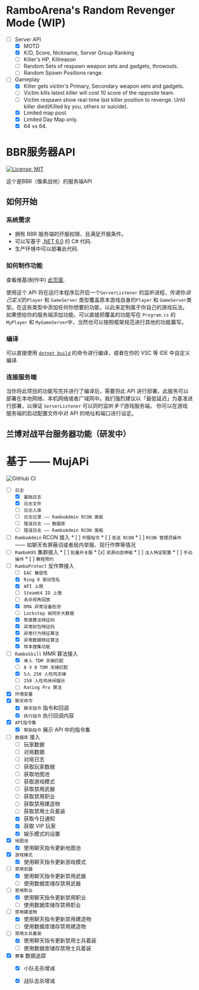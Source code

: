 # RamboArena's Random Revenger Mode (WIP)
* [ ] Server API
	* [x] MOTD
	* [x] K/D, Score, Nickname, Server Group Ranking
    * [ ] Killer's HP, Killreason
	* [ ] Random Sets of respawn weapon sets and gadgets, throwouts.
	* [ ] Random Spawn Positions range.
* [ ] Gameplay
	* [x] Killer gets victim's Primary, Secondary weapon sets and gadgets.
	* [ ] Victim kills latest killer will cost 10 score of the opposite team.
	* [ ] Victim respawn show real-time last killer position to revenge. Until killer died(Killed by you, others or suicide).
	* [x] Limited map pool.
	* [x] Limited Day Map only.
	* [x] 64 vs 64.

# BBR服务器API

 [![License: MIT](https://img.shields.io/badge/License-MIT-yellow.svg)](https://opensource.org/licenses/MIT)
 
这个是BBR（像素战地）的服务端API

## 如何开始

### 系统需求

- 拥有 BBR 服务端的开服权限，且满足开服条件。
- 可以写基于 [.NET 6.0](https://dotnet.microsoft.com/en-us/download/dotnet/6.0) 的 C# 代码.
- 生产环境中可以部署此代码.

### 如何制作功能

查看维基(制作中) [此页面](https://github.com/MrOkiDoki/BattleBit-Community-Server-API/wiki).

使用这个 API 将在运行本程序后开启一个`ServerListener` 的监听进程，传递你*自己定义*的`Player` 和 `GameServer` 类型覆盖原本游戏自身的`Player` 和 `GameServer`类型。在这些类型中添加任何你想要的功能，以此来定制属于你自己的游戏玩法。
如果想给你的服务端添加功能，可以直接把覆盖的功能写在 `Program.cs` 的 `MyPlayer` 和 `MyGameServer`中，当然也可以按照框架规范进行其他的功能纂写。


### 编译

可以直接使用 [`dotnet build`](https://learn.microsoft.com/en-us/dotnet/core/tools/dotnet-build) 的命令进行编译，或者在你的 VSC 等 IDE 中自定义编译.

### 连接服务端

当你将此项目的功能写完并进行了编译后，需要将此 API 进行部署。此服务可以部署在本地网络、本机网络或者广域网中。我们强烈建议以「最低延迟」为基准进行部署，以保证 `ServerListener` 可以同时监听*多个*游戏服务端。
你可以在游戏服务端的启动配置文件中对 API 的地址和端口进行设定。

## 兰博对战平台服务器功能（研发中）

# 基于 —— MujAPi
![GitHub CI](https://github.com/muji2498/BattleBit-Community-Server-API/actions/workflows/build.yml/badge.svg)
  * [ ] `日志`
	* [x] `基础日志`
	* [x] `日志文件`
    * [ ] `日志入库`
	* [ ] `日志记录 —— RamboAdmin RCON 面板`
	* [ ] `错误日志 —— 数据库`
	* [ ] `错误日志 —— RamboAdmin RCON 面板`
  * [ ]  `RamboAdmin` RCON 接入
	* [ ] `开服指令`
	* [ ] `发送 RCON`
	* [ ] `RCON 管理员操作` —— 如聊天有屏蔽词或者局内举报、现行作弊等情况
  * [ ]  `RamboK8S` 集群接入
	* [ ] `批量开关服`
	* [x] `资源动态伸缩`
	* [ ] `注入特定配置`
	* [ ] `手动操作`
	* [ ] `赛程预约`
  * [ ] `RamboProtect` 反作弊接入
  	* [ ] `EAC 兼容性`
  	* [x] `Ring 0 驱动签名`
  	* [x] `API 上报`
  	* [ ] `Steam64 ID 上报`
  	* [ ] `击杀视角回放`
  	* [x] `DMA 异常设备检测`
  	* [ ] `Lockstep 帧同步大数据`
  	* [x] `聚类算法特征码`
  	* [x] `异常封包特征码`
  	* [x] `异常行为特征算法`
  	* [x] `异常数据特征算法`
   	* [x] `样本搜集功能`
  * [ ] `RamboSkill` MMR 算法接入
  	* [x] `单人 TDM 天梯匹配`
  	* [ ] `8 V 8 TDM 天梯匹配`
  	* [x] `5人 250 人吃鸡天梯`
  	* [ ] `250 人吃鸡休闲娱乐`
  	* [ ] `Rating Pro 算法`
  * [x] `环境变量`
  * [x] `聊天命令`
	* [x] `聊天指令` 指令和回调
	* [x] `执行指令` 执行回调内容
  * [x] `API指令集`
	* [x] `帮助指令` 展示 API 中的指令集
  * [ ] `数据库` 接入
	* [ ] 玩家数据
	* [ ] 对局数据
	* [ ] 对局日志
	* [ ] 获取玩家数据
	* [ ] 获取地图池
	* [ ] 获取游戏模式
	* [ ] 获取禁用武器
	* [ ] 获取禁用职业
	* [ ] 获取禁用建造物
	* [ ] 获取禁用士兵着装
	* [x] 获取今日通知
	* [x] 获取 VIP 玩家
	* [x] 娱乐模式的设置
  * [x] `地图池`
	* [x] 使用聊天指令更新地图池
  * [x] `游戏模式`
	* [x] 使用聊天指令更新游戏模式
  * [ ] `禁用武器`
	* [x] 使用聊天指令更新禁用武器
	* [ ] 使用数据库储存禁用武器
  * [ ] `禁用职业`
	* [x] 使用聊天指令更新禁用职业
	* [ ] 使用数据库储存禁用职业
  * [ ] `禁用建造物`
	* [x] 使用聊天指令更新禁用建造物
	* [ ] 使用数据库储存禁用建造物
  * [ ] `禁用士兵着装`
	* [x] 使用聊天指令更新禁用士兵着装
	* [ ] 使用数据库储存禁用士兵着装
  * [x] `赛事` 数据追踪
	* [x] 小队击杀增减
	* [x] 战队击杀增减

